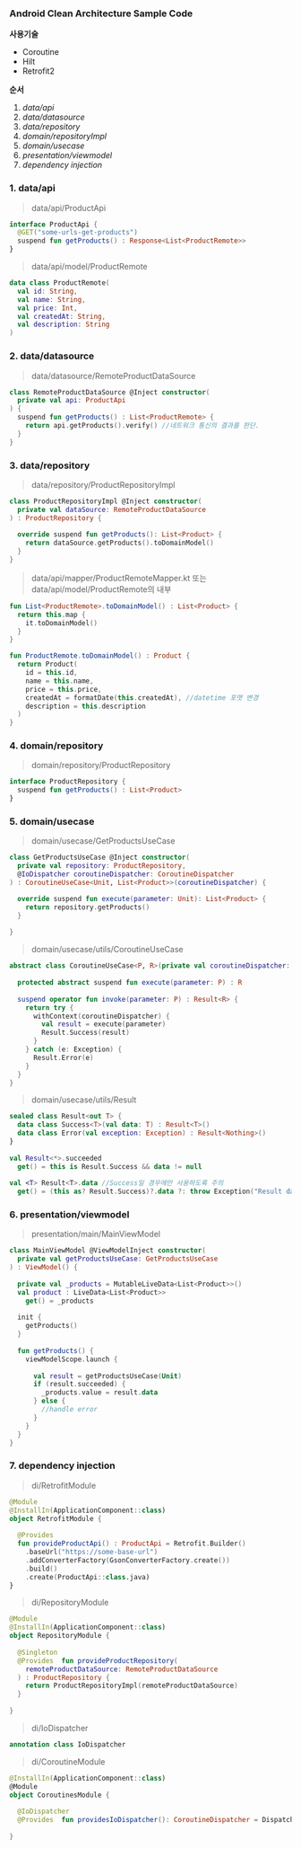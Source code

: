 
### Android Clean Architecture Sample Code

**사용기술**
- Coroutine
- Hilt
- Retrofit2

**순서** 
1. *data/api*
2. *data/datasource*
3. *data/repository*
4. *domain/repositoryImpl*
5. *domain/usecase*
6. *presentation/viewmodel*
7. *dependency injection*

### 1. data/api

> data/api/ProductApi

```kotlin
interface ProductApi {  
  @GET("some-urls-get-products")  
  suspend fun getProducts() : Response<List<ProductRemote>>  
}
```

> data/api/model/ProductRemote

```kotlin
data class ProductRemote(  
  val id: String,  
  val name: String,  
  val price: Int,  
  val createdAt: String,  
  val description: String  
)  
```

### 2. data/datasource

> data/datasource/RemoteProductDataSource

```kotlin
class RemoteProductDataSource @Inject constructor(  
  private val api: ProductApi  
) {  
  suspend fun getProducts() : List<ProductRemote> {  
	return api.getProducts().verify() //네트워크 통신의 결과를 판단.
  }  
}
```

### 3. data/repository

> data/repository/ProductRepositoryImpl

```kotlin
class ProductRepositoryImpl @Inject constructor(  
  private val dataSource: RemoteProductDataSource  
) : ProductRepository {  
  
  override suspend fun getProducts(): List<Product> {  
    return dataSource.getProducts().toDomainModel()  
  }
}
```

> data/api/mapper/ProductRemoteMapper.kt 또는 data/api/model/ProductRemote의 내부

```kotlin
fun List<ProductRemote>.toDomainModel() : List<Product> {  
  return this.map {  
    it.toDomainModel()  
  }  
}

fun ProductRemote.toDomainModel() : Product {  
  return Product(  
    id = this.id,  
    name = this.name,  
    price = this.price,  
    createdAt = formatDate(this.createdAt), //datetime 포맷 변경
    description = this.description  
  )  
}
```

### 4. domain/repository

> domain/repository/ProductRepository

```kotlin
interface ProductRepository {  
  suspend fun getProducts() : List<Product>  
}
```

### 5. domain/usecase

> domain/usecase/GetProductsUseCase

```kotlin
class GetProductsUseCase @Inject constructor(  
  private val repository: ProductRepository,  
  @IoDispatcher coroutineDispatcher: CoroutineDispatcher  
) : CoroutineUseCase<Unit, List<Product>>(coroutineDispatcher) {  

  override suspend fun execute(parameter: Unit): List<Product> {  
    return repository.getProducts()  
  }
  
}
```

> domain/usecase/utils/CoroutineUseCase

```kotlin
abstract class CoroutineUseCase<P, R>(private val coroutineDispatcher: CoroutineDispatcher) {  
  
  protected abstract suspend fun execute(parameter: P) : R  
  
  suspend operator fun invoke(parameter: P) : Result<R> {  
    return try {  
      withContext(coroutineDispatcher) {  
        val result = execute(parameter)  
        Result.Success(result)  
      }  
    } catch (e: Exception) {  
      Result.Error(e)  
    } 
  }
}
```

> domain/usecase/utils/Result

```kotlin
sealed class Result<out T> {  
  data class Success<T>(val data: T) : Result<T>()  
  data class Error(val exception: Exception) : Result<Nothing>()  
}  
  
val Result<*>.succeeded  
  get() = this is Result.Success && data != null  
  
val <T> Result<T>.data //Success일 경우에만 사용하도록 주의
  get() = (this as? Result.Success)?.data ?: throw Exception("Result data is null")
```

### 6. presentation/viewmodel

> presentation/main/MainViewModel

```kotlin
class MainViewModel @ViewModelInject constructor(  
  private val getProductsUseCase: GetProductsUseCase  
) : ViewModel() {  
  
  private val _products = MutableLiveData<List<Product>>()  
  val product : LiveData<List<Product>>  
    get() = _products  
  
  init {  
    getProducts()  
  }  
  
  fun getProducts() {  
    viewModelScope.launch {  
    
      val result = getProductsUseCase(Unit)  
      if (result.succeeded) {  
        _products.value = result.data  
      } else {  
        //handle error  
      }  
    }  
  }  
}
```

### 7. dependency injection

> di/RetrofitModule

```kotlin
@Module  
@InstallIn(ApplicationComponent::class)  
object RetrofitModule {  
  
  @Provides  
  fun provideProductApi() : ProductApi = Retrofit.Builder()  
    .baseUrl("https://some-base-url")  
    .addConverterFactory(GsonConverterFactory.create())  
    .build()  
    .create(ProductApi::class.java)  
}
```

> di/RepositoryModule

```kotlin
@Module  
@InstallIn(ApplicationComponent::class)  
object RepositoryModule {  
  
  @Singleton  
  @Provides  fun provideProductRepository(  
    remoteProductDataSource: RemoteProductDataSource  
  ) : ProductRepository {  
    return ProductRepositoryImpl(remoteProductDataSource)  
  }  
  
}
```

> di/IoDispatcher

```kotlin
annotation class IoDispatcher
```

> di/CoroutineModule

```kotlin
@InstallIn(ApplicationComponent::class)  
@Module  
object CoroutinesModule {  
  
  @IoDispatcher  
  @Provides  fun providesIoDispatcher(): CoroutineDispatcher = Dispatchers.IO  
      
}
```
